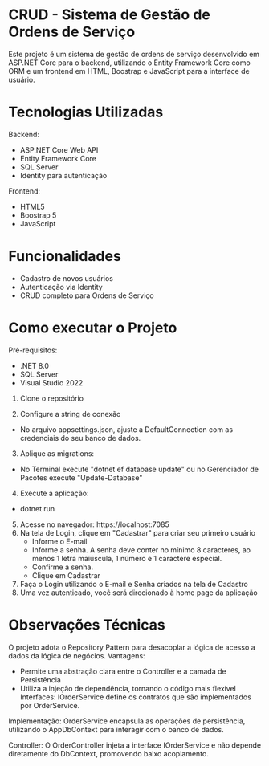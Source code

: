 # CRUD - Sistema de Gestão de Ordens de Serviço
Este projeto é um sistema de gestão de ordens de serviço desenvolvido em ASP.NET Core para o backend, utilizando o Entity Framework Core como ORM e um frontend em HTML, Boostrap e JavaScript para a interface de usuário.

# Tecnologias Utilizadas
Backend:
- ASP.NET Core Web API
- Entity Framework Core
- SQL Server
- Identity para autenticação

Frontend:
- HTML5
- Boostrap 5
- JavaScript

# Funcionalidades
- Cadastro de novos usuários
- Autenticação via Identity
- CRUD completo para Ordens de Serviço

# Como executar o Projeto
Pré-requisitos:
 - .NET 8.0
 - SQL Server
 - Visual Studio 2022
1. Clone o repositório
 
2. Configure a string de conexão
 - No arquivo appsettings.json, ajuste a DefaultConnection com as credenciais do seu banco de dados.
   
3. Aplique as migrations:
 - No Terminal execute "dotnet ef database update" ou no Gerenciador de Pacotes execute "Update-Database"
   
4. Execute a aplicação:
 - dotnet run

5. Acesse no navegador: https://localhost:7085
6. Na tela de Login, clique em "Cadastrar" para criar seu primeiro usuário
   - Informe o E-mail
   - Informe a senha. A senha deve conter no mínimo 8 caracteres, ao menos 1 letra maiúscula, 1 número e 1 caractere especial.
   - Confirme a senha.
   - Clique em Cadastrar
7. Faça o Login utilizando o E-mail e Senha criados na tela de Cadastro
8. Uma vez autenticado, você será direcionado à home page da aplicação

# Observações Técnicas
O projeto adota o Repository Pattern para desacoplar a lógica de acesso a dados da lógica de negócios.
Vantagens:
- Permite uma abstração clara entre o Controller e a camada de Persistência
- Utiliza a injeção de dependência, tornando o código mais flexível
Interfaces:
IOrderService define os contratos que são implementados por OrderService.

Implementação:
OrderService encapsula as operações de persistência, utilizando o AppDbContext para interagir com o banco de dados.

Controller:
O OrderController injeta a interface IOrderService e não depende diretamente do DbContext, promovendo baixo acoplamento.


